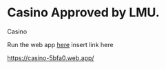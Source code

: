 # Casino Approved by LMU.

Casino

Run the web app [here]() insert link here

https://casino-5bfa0.web.app/
